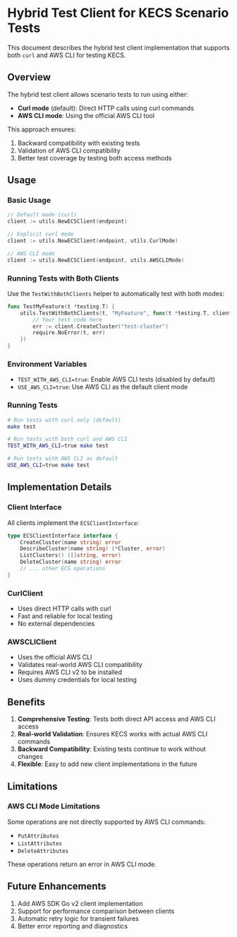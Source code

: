 # Hybrid Test Client for KECS Scenario Tests

This document describes the hybrid test client implementation that supports both `curl` and AWS CLI for testing KECS.

## Overview

The hybrid test client allows scenario tests to run using either:
- **Curl mode** (default): Direct HTTP calls using curl commands
- **AWS CLI mode**: Using the official AWS CLI tool

This approach ensures:
1. Backward compatibility with existing tests
2. Validation of AWS CLI compatibility
3. Better test coverage by testing both access methods

## Usage

### Basic Usage

```go
// Default mode (curl)
client := utils.NewECSClient(endpoint)

// Explicit curl mode
client := utils.NewECSClient(endpoint, utils.CurlMode)

// AWS CLI mode
client := utils.NewECSClient(endpoint, utils.AWSCLIMode)
```

### Running Tests with Both Clients

Use the `TestWithBothClients` helper to automatically test with both modes:

```go
func TestMyFeature(t *testing.T) {
    utils.TestWithBothClients(t, "MyFeature", func(t *testing.T, client utils.ECSClientInterface, mode utils.ClientMode) {
        // Your test code here
        err := client.CreateCluster("test-cluster")
        require.NoError(t, err)
    })
}
```

### Environment Variables

- `TEST_WITH_AWS_CLI=true`: Enable AWS CLI tests (disabled by default)
- `USE_AWS_CLI=true`: Use AWS CLI as the default client mode

### Running Tests

```bash
# Run tests with curl only (default)
make test

# Run tests with both curl and AWS CLI
TEST_WITH_AWS_CLI=true make test

# Run tests with AWS CLI as default
USE_AWS_CLI=true make test
```

## Implementation Details

### Client Interface

All clients implement the `ECSClientInterface`:

```go
type ECSClientInterface interface {
    CreateCluster(name string) error
    DescribeCluster(name string) (*Cluster, error)
    ListClusters() ([]string, error)
    DeleteCluster(name string) error
    // ... other ECS operations
}
```

### CurlClient

- Uses direct HTTP calls with curl
- Fast and reliable for local testing
- No external dependencies

### AWSCLIClient

- Uses the official AWS CLI
- Validates real-world AWS CLI compatibility
- Requires AWS CLI v2 to be installed
- Uses dummy credentials for local testing

## Benefits

1. **Comprehensive Testing**: Tests both direct API access and AWS CLI access
2. **Real-world Validation**: Ensures KECS works with actual AWS CLI commands
3. **Backward Compatibility**: Existing tests continue to work without changes
4. **Flexible**: Easy to add new client implementations in the future

## Limitations

### AWS CLI Mode Limitations

Some operations are not directly supported by AWS CLI commands:
- `PutAttributes`
- `ListAttributes`
- `DeleteAttributes`

These operations return an error in AWS CLI mode.

## Future Enhancements

1. Add AWS SDK Go v2 client implementation
2. Support for performance comparison between clients
3. Automatic retry logic for transient failures
4. Better error reporting and diagnostics